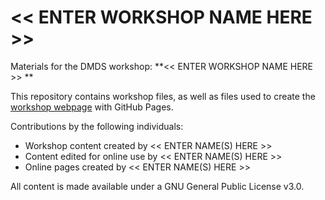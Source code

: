 # << ENTER WORKSHOP NAME HERE >>
Materials for the DMDS workshop: **<<  ENTER WORKSHOP NAME HERE  >> **  

This repository contains workshop files, as well as files used to create the [workshop webpage](https://scds.github.io/dash-webinars) with GitHub Pages. 


Contributions by the following individuals: 
- Workshop content created by << ENTER NAME(S) HERE >> 
- Content edited for online use by << ENTER NAME(S) HERE >> 
- Online pages created by << ENTER NAME(S) HERE >> 


  
All content is made available under a GNU General Public License v3.0.
